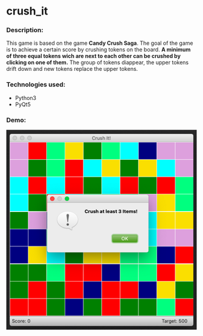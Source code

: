 # crush_it



### Description:
This game is based on the game **Candy Crush Saga**. 
The goal of the game is to achieve a certain score by crushing tokens on the board.
**A minimum of three equal tokens wich are next to each other can be crushed by clicking on one of them.** 
The group of tokens diappear, the upper tokens drift down and new tokens replace the upper tokens.


### Technologies used:
* Python3
* PyQt5


### Demo:
![demo image](https://github.com/aglaevazz/crush_it/blob/master/demo_game.png)
